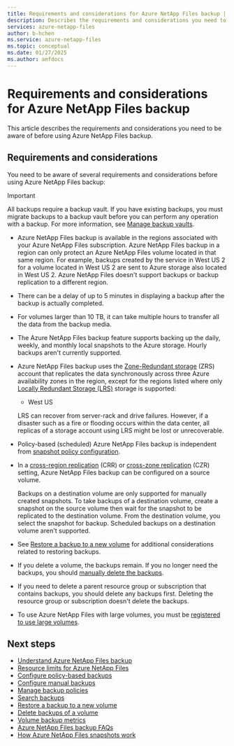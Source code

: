 ```yaml
---
title: Requirements and considerations for Azure NetApp Files backup | Microsoft Docs
description: Describes the requirements and considerations you need to be aware of before using Azure NetApp Files backup.
services: azure-netapp-files
author: b-hchen
ms.service: azure-netapp-files
ms.topic: conceptual
ms.date: 01/27/2025
ms.author: anfdocs
---
```

# Requirements and considerations for Azure NetApp Files backup 

This article describes the requirements and considerations you need to be aware of before using Azure NetApp Files backup.

## Requirements and considerations

You need to be aware of several requirements and considerations before using Azure NetApp Files backup: 

>[!IMPORTANT]
>All backups require a backup vault. If you have existing backups, you must migrate backups to a backup vault before you can perform any operation with a backup. For more information, see [Manage backup vaults](backup-vault-manage.md).

* Azure NetApp Files backup is available in the regions associated with your Azure NetApp Files subscription. 
Azure NetApp Files backup in a region can only protect an Azure NetApp Files volume located in that same region. For example, backups created by the service in West US 2 for a volume located in West US 2 are sent to Azure storage also located in West US 2. Azure NetApp Files doesn't support backups or backup replication to a different region.  

* There can be a delay of up to 5 minutes in displaying a backup after the backup is actually completed.

* For volumes larger than 10 TB, it can take multiple hours to transfer all the data from the backup media.

* The Azure NetApp Files backup feature supports backing up the daily, weekly, and monthly local snapshots to the Azure storage. Hourly backups aren't currently supported.

* Azure NetApp Files backup uses the [Zone-Redundant storage](../storage/common/storage-redundancy.md#redundancy-in-the-primary-region) (ZRS) account that replicates the data synchronously across three Azure availability zones in the region, except for the regions listed where only [Locally Redundant Storage (LRS)](../storage/common/storage-redundancy.md#redundancy-in-the-primary-region) storage is supported:   

    * West US   

    LRS can recover from server-rack and drive failures. However, if a disaster such as a fire or flooding occurs within the data center, all replicas of a storage account using LRS might be lost or unrecoverable. 

* Policy-based (scheduled) Azure NetApp Files backup is independent from [snapshot policy configuration](azure-netapp-files-manage-snapshots.md).

* In a [cross-region replication](cross-region-replication-introduction.md) (CRR) or [cross-zone replication](cross-zone-replication-introduction.md) (CZR) setting, Azure NetApp Files backup can be configured on a source volume. 

    Backups on a destination volume are only supported for manually created snapshots. To take backups of a destination volume, create a snapshot on the source volume then wait for the snapshot to be replicated to the destination volume. From the destination volume, you select the snapshot for backup. Scheduled backups on a destination volume aren't supported.

* See [Restore a backup to a new volume](backup-restore-new-volume.md) for additional considerations related to restoring backups.

* If you delete a volume, the backups remain. If you no longer need the backups, you should [manually delete the backups](backup-delete.md).

* If you need to delete a parent resource group or subscription that contains backups, you should delete any backups first. Deleting the resource group or subscription doesn't delete the backups.

* To use Azure NetApp Files with large volumes, you must be [registered to use large volumes](large-volumes-requirements-considerations.md).

## Next steps

* [Understand Azure NetApp Files backup](backup-introduction.md)
* [Resource limits for Azure NetApp Files](azure-netapp-files-resource-limits.md)
* [Configure policy-based backups](backup-configure-policy-based.md)
* [Configure manual backups](backup-configure-manual.md)
* [Manage backup policies](backup-manage-policies.md)
* [Search backups](backup-search.md)
* [Restore a backup to a new volume](backup-restore-new-volume.md)
* [Delete backups of a volume](backup-delete.md)
* [Volume backup metrics](azure-netapp-files-metrics.md#volume-backup-metrics)
* [Azure NetApp Files backup FAQs](faq-backup.md)
* [How Azure NetApp Files snapshots work](snapshots-introduction.md)
